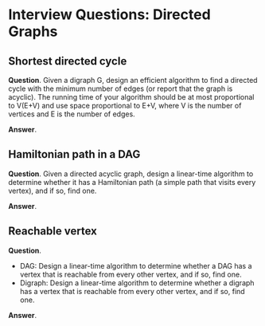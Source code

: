 # Interview Questions: Directed Graphs

## Shortest directed cycle

**Question**. Given a digraph G, design an efficient algorithm to find a directed  cycle with the minimum number of edges (or report that the graph is  acyclic). The running time of your algorithm should be at most  proportional to V(E+V) and use space proportional to E+V, where V is the number of vertices and E is the number of edges.

**Answer**.

## Hamiltonian path in a DAG

**Question**. Given a directed acyclic graph, design a linear-time algorithm to  determine whether it has a Hamiltonian path (a simple path that visits  every vertex), and if so, find one.

**Answer**.

## Reachable vertex

**Question**. 

- DAG: Design a linear-time algorithm to determine whether a DAG has a vertex that is reachable from every other vertex, and if so, find one.
- Digraph: Design a linear-time algorithm to determine whether a digraph has a vertex that is reachable from every other vertex, and if so, find one.

**Answer**.